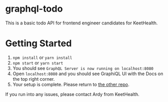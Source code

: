 # graphql-todo
This is a basic todo API for frontend engineer candidates for KeetHealth.

# Getting Started
1. ```npm install``` or ```yarn install```
2. ```npm start``` or ```yarn start```
3. You should see ```GraphQL Server is now running on localhost:8080```
4. Open ```localhost:8080``` and you should see GraphiQL UI with the Docs on the top right corner.
5. Your setup is complete. Please return to [the other repo](https://github.com/NoowPTdev/challenge-frontend).

If you run into any issues, please contact Ardy from KeetHealth.
